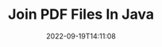 ---
############################# Static ############################
layout: "auto-gen-merger"
date: 2022-09-19T14:11:08
draft: false
otherformats: ppsx ppt pptx rtf tex vdx vsdm vsdx vssm vssx vstm vstx vsx vtx xlam xls

############################# Head ############################
head_title: "Join PDF Files via Java & J2SE Documents Merger API"
head_description: "Join multiple PDF files in Java using documents merger API with all data, style and formatting as the source documents."

############################# Header ############################
title: "Join PDF Files In Java"
description: "Join PDF with a few lines of Java code."
bg_image: "https://cms.admin.containerize.com/templates/aspose/App_Themes/V3/images/bg/header1.png"
bg_overlay: false
button:
    enable: true
    icon: "fas fa-arrow-down"
    label: "Download Free Trial"
    link: "https://downloads.groupdocs.com/merger/java"

############################# SubMenu ############################
submenu:
    enable: true

    left:
        img_alt: "GroupDocs.Merger for Java"
        image: "https://cms.admin.containerize.com/templates/groupdocs/images/product-logos/90x90-noborder/groupdocs-merger-java.png"
        product: "GroupDocs.Merger"
        platform: "Java"

    middle:
        button:

            # button loop
            - link: "https://apireference.groupdocs.com/merger/java"
              text: "API Reference"

            # button loop
            - link: "https://github.com/groupdocs-merger"
              text: "Code Examples"

            # button loop
            - link: "https://products.groupdocs.app/merger/family"
              text: "Live Demos"

            # button loop
            - link: "https://purchase.groupdocs.com/pricing/merger/java"
              text: "Pricing"

    right:
        link_download: "https://downloads.groupdocs.com/merger"
        link_learn: "https://docs.groupdocs.com/merger/java"
        link_buy: "https://purchase.groupdocs.com"

############################# About ############################
about:
    enable: true
    title: "About GroupDocs.Merger for Java API"
    content: |
        [GroupDocs.Merger for Java](/merger/java/) provides a convenient solution to join multiple PDF, Microsoft Office (Word, Excel, PowerPoint, OneNote), OpenDocument, HTML, images and many other documents into a single file within Java applications. GroupDocs.Merger will save you a lot of effort, as you are allowed to join PDF documents - there is no need to install any third-party software, desktop applications or plugins. Now it is unnecessary to waste your time and join files manually! GroupDocs mission is to provide the best quality and simplify document-processing workflows.
        
        GroupDocs.Merger API is a right choice for corporate solutions which needs file joining features. These APIs are well supported on all major operating systems and platforms including J2SE 7.0 (1.7), J2SE 8.0 (1.8), Java 10.

############################# Steps ############################
steps:
    enable: true
    title_left: "Join Multiple PDF Files in Java"
    content_left: |
        [GroupDocs.Merger for Java](/merger/java/) makes it easy for Java developers to join multiple PDF files by implementing a few easy steps.
        
        * Create an instance of **Merger** and pass source document path as a constructor parameter.
        * Call **Join** of **Merger** class and pass the second source document path.
        * Call **Save** of **Merger** class to save the merged document.

    title_right: "System Requirements"
    content_right: |
        GroupDocs.Merger for Java APIs are supported on all major platforms and operating systems. Before executing the code below, please make sure that you have the following prerequisites installed on your system.

        * Operating Systems: Microsoft Windows, Linux, MacOS
        * Development Environments: NetBeans, IntelliJ IDEA, Eclipse
        * Frameworks: J2SE 7.0 (1.7), J2SE 8.0 (1.8), Java 10
        * Download the latest version of GroupDocs.Merger for Java from [Maven](https://repository.groupdocs.com/webapp/#/artifacts/browse/tree/General/repo/com/groupdocs/groupdocs-merger)
         
    code: |
     {{% merger/additional-styles %}}
     {{< merger/code-merger title="How to join PDF files using Java example code">}}

        ```java    
        // Join PDF files using GroupDocs.Merger for Java API
        // Instantiate Merger with input PDF document
        Merger merger = new Merger("input_1.pdf");

        // Call join method of Merger class instance and pass second source document path
        merger.join("input_2.pdf");
    
        // Call save method of Merger class instance to save merged document
        merger.save("merged-file.pdf"); 
        ```
     {{< /merger/code-merger >}}

############################# Demos ############################
demos:
    enable: true
    title: "Live Demos - Online App to Join Documents"
    content: |
       Join more than one PDF files right now by visiting [GroupDocs.Merger Live Demos](https://products.groupdocs.app/merger/pdf) website.
       The live demo has the following benefits.
        
############################# About Formats ############################
about_formats:
    enable: true

############################# More Formats ############################
more_formats:
    enable: true
    title: "Joining Other Document Formats"
    content: |
        Java documents merger API for file formats and images. Join together some of the popular document formats as stated below.

############################# Back to top ###############################
back_to_top:
    enable: true
---